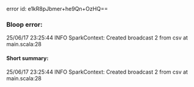 error id: e1kR8pJbmer+he9Qn+OzHQ==
### Bloop error:

25/06/17 23:25:44 INFO SparkContext: Created broadcast 2 from csv at main.scala:28
#### Short summary: 

25/06/17 23:25:44 INFO SparkContext: Created broadcast 2 from csv at main.scala:28